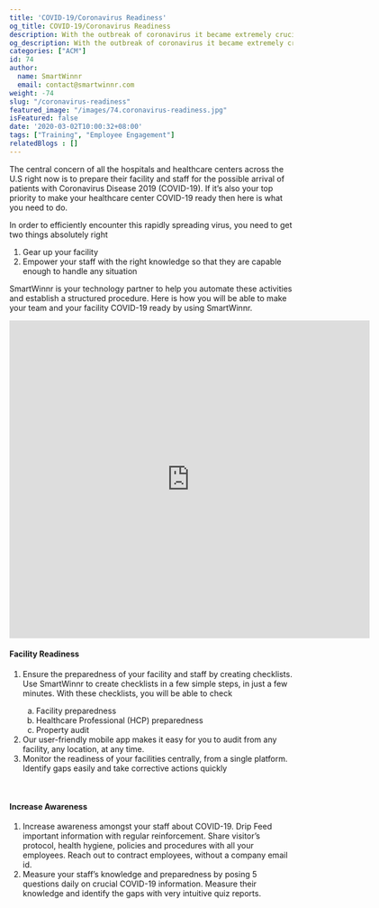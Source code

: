 ```yaml
---
title: 'COVID-19/Coronavirus Readiness'
og_title: COVID-19/Coronavirus Readiness
description: With the outbreak of coronavirus it became extremely crucial for all the hospitals and healthcare centers to prepare their staff and their facility to encounter this virus. Learn how to use SmartWinnr to be COVID-19 ready.
og_description: With the outbreak of coronavirus it became extremely crucial for all the hospitals and healthcare centers to prepare their staff and their facility to encounter this virus. Learn how to use SmartWinnr to be COVID-19 ready.
categories: ["ACM"]
id: 74
author:
  name: SmartWinnr
  email: contact@smartwinnr.com
weight: -74
slug: "/coronavirus-readiness"
featured_image: "/images/74.coronavirus-readiness.jpg"
isFeatured: false
date: '2020-03-02T10:00:32+08:00'
tags: ["Training", "Employee Engagement"]
relatedBlogs : []
---
```


The central concern of all the hospitals and healthcare centers across the U.S right now is to prepare their facility and staff for the possible arrival of patients with Coronavirus Disease 2019 (COVID-19). If it’s also your top priority to make your healthcare center COVID-19 ready then here is what you need to do.

In order to efficiently encounter this rapidly spreading virus, you need to get two things absolutely right
<ol class="ml-padding-left50">
  <li> Gear up your facility </li>
  <li class="ml_line_height1"> Empower your staff with the right knowledge so that they are capable enough to handle any situation </li>
</ol>

SmartWinnr is your technology partner to help you automate these activities and establish a structured procedure. Here is how you will be able to make your team and your facility COVID-19 ready by using SmartWinnr.

<div class="col-lg-12 col-md-12 col-sm-12 col-xs-12 padding0">
  <div class="ml_iframe_video_wrapper ml-margin-bottom20">
    <!-- <video id="video-player" controls preload muted class="cld-video-player cld-fluid" data-cld-colors='{ "base": "#3c36c2", "accent": "#00e64c", "text": "#fff" }'></video> -->
    <!-- <iframe class="ml-youtube-video" src="https://www.youtube.com/embed/_B4mkaocG-M?rel=0" frameborder="0" allow="accelerometer; autoplay; encrypted-media; gyroscope; picture-in-picture" allowfullscreen></iframe> -->
    <iframe src="https://player.vimeo.com/video/474128361" width="640" height="564" frameborder="0" allow="autoplay; fullscreen" allowfullscreen></iframe>
  </div>
</div>

#### **Facility Readiness**

<ol>
  <li> Ensure the preparedness of your facility and staff by creating checklists. Use SmartWinnr to create checklists in a few simple steps, in just a few minutes. With these checklists, you will be able to check </li>
    <ol type="a" class="ml-padding-left50" >
      <li> Facility preparedness </li>
      <li class="ml_line_height1"> Healthcare Professional (HCP) preparedness </li>
      <li class="ml_line_height1"> Property audit </li>
    </ol>
  <li> Our user-friendly mobile app makes it easy for you to audit from any facility, any location, at any time. </li>
  <li>Monitor the readiness of your facilities centrally, from a single platform. Identify gaps easily and take corrective actions quickly</li>
</ol>

<br>

#### **Increase Awareness**


<ol>
  <li> Increase awareness amongst your staff about COVID-19. Drip Feed important information with regular reinforcement. Share visitor’s protocol, health hygiene, policies and procedures with all your employees. Reach out to contract employees, without a company email id. 
  </li>
  <li> Measure your staff’s knowledge and preparedness by posing 5 questions daily on crucial COVID-19 information. Measure their knowledge and identify the gaps with very intuitive quiz reports.</li>
</ol>